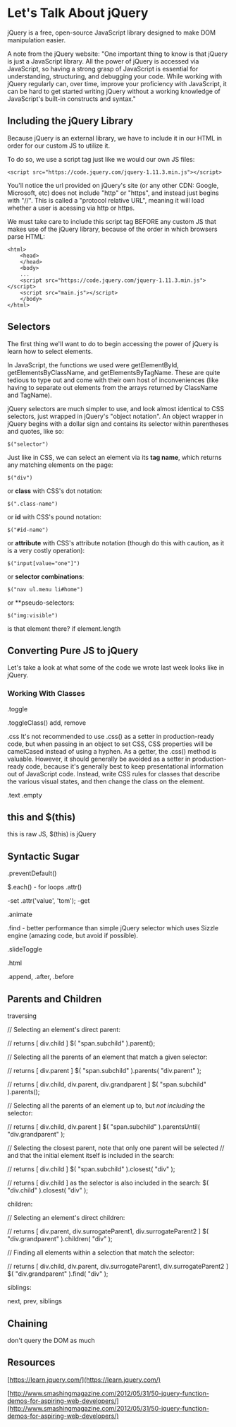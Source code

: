 # Let's Talk About jQuery

jQuery is a free, open-source JavaScript library designed to make DOM manipulation easier.

A note from the jQuery website:
"One important thing to know is that jQuery is just a JavaScript library. All the power of jQuery is accessed via JavaScript, so having a strong grasp of JavaScript is essential for understanding, structuring, and debugging your code. While working with jQuery regularly can, over time, improve your proficiency with JavaScript, it can be hard to get started writing jQuery without a working knowledge of JavaScript's built-in constructs and syntax."

## Including the jQuery Library

Because jQuery is an external library, we have to include it in our HTML in order for our custom JS to utilize it.

To do so, we use a script tag just like we would our own JS files:

	<script src="https://code.jquery.com/jquery-1.11.3.min.js"></script>

You'll notice the url provided on jQuery's site (or any other CDN: Google, Microsoft, etc) does not include "http" or "https", and instead just begins with "//". This is called a "protocol relative URL", meaning it will load whether a user is acessing via http or https.

We must take care to include this script tag BEFORE any custom JS that makes use of the jQuery library, because of the order in which browsers parse HTML:

	<html>
    	<head>
        </head>
        <body>
        ...
        <script src="https://code.jquery.com/jquery-1.11.3.min.js"></script>
        <script src="main.js"></script>
        </body>
    </html>
    

## Selectors

The first thing we'll want to do to begin accessing the power of jQuery is learn how to select elements. 

In JavaScript, the functions we used were getElementById, getElementsByClassName, and getElementsByTagName. These are quite tedious to type out and come with their own host of inconveniences (like having to separate out elements from the arrays returned by ClassName and TagName).

jQuery selectors are much simpler to use, and look almost identical to CSS selectors, just wrapped in jQuery's "object notation". An object wrapper in jQuery begins with a dollar sign and contains its selector within parentheses and quotes, like so:

	$("selector")
    
Just like in CSS, we can select an element via its **tag name**, which returns any matching elements on the page:

	$("div")
    
or **class** with CSS's dot notation:

	$(".class-name")
    
or **id** with CSS's pound notation:

	$("#id-name")

or **attribute** with CSS's attribute notation (though do this with caution, as it is a very costly operation):

	$("input[value="one"]")

or **selector combinations**:

	$("nav ul.menu li#home")

or **pseudo-selectors:

	$("img:visible")

is that element there? if element.length

## Converting Pure JS to jQuery

Let's take a look at what some of the code we wrote last week looks like in jQuery.

### Working With Classes


.toggle

.toggleClass() add, remove


.css
It's not recommended to use .css() as a setter in production-ready code, but when passing in an object to set CSS, CSS properties will be camelCased instead of using a hyphen.
As a getter, the .css() method is valuable. However, it should generally be avoided as a setter in production-ready code, because it's generally best to keep presentational information out of JavaScript code. Instead, write CSS rules for classes that describe the various visual states, and then change the class on the element.

.text
.empty

## this and $(this)

this is raw JS, $(this) is jQuery

## Syntactic Sugar

.preventDefault()

$.each() - for loops
.attr()

-set .attr('value', 'tom');
-get


.animate

.find - better performance than simple jQuery selector which uses Sizzle engine (amazing code, but avoid if possible).


.slideToggle

.html

.append, .after, .before

## Parents and Children

traversing

// Selecting an element's direct parent:
 
// returns [ div.child ]
$( "span.subchild" ).parent();
 
// Selecting all the parents of an element that match a given selector:
 
// returns [ div.parent ]
$( "span.subchild" ).parents( "div.parent" );
 
// returns [ div.child, div.parent, div.grandparent ]
$( "span.subchild" ).parents();
 
// Selecting all the parents of an element up to, but *not including* the selector:
 
// returns [ div.child, div.parent ]
$( "span.subchild" ).parentsUntil( "div.grandparent" );
 
// Selecting the closest parent, note that only one parent will be selected
// and that the initial element itself is included in the search:
 
// returns [ div.child ]
$( "span.subchild" ).closest( "div" );
 
// returns [ div.child ] as the selector is also included in the search:
$( "div.child" ).closest( "div" );

children:

// Selecting an element's direct children:
 
// returns [ div.parent, div.surrogateParent1, div.surrogateParent2 ]
$( "div.grandparent" ).children( "div" );
 
// Finding all elements within a selection that match the selector:
 
// returns [ div.child, div.parent, div.surrogateParent1, div.surrogateParent2 ]
$( "div.grandparent" ).find( "div" );

siblings:

next, prev, siblings


## Chaining

don't query the DOM as much


## Resources

[https://learn.jquery.com/](https://learn.jquery.com/)


[http://www.smashingmagazine.com/2012/05/31/50-jquery-function-demos-for-aspiring-web-developers/](http://www.smashingmagazine.com/2012/05/31/50-jquery-function-demos-for-aspiring-web-developers/)
